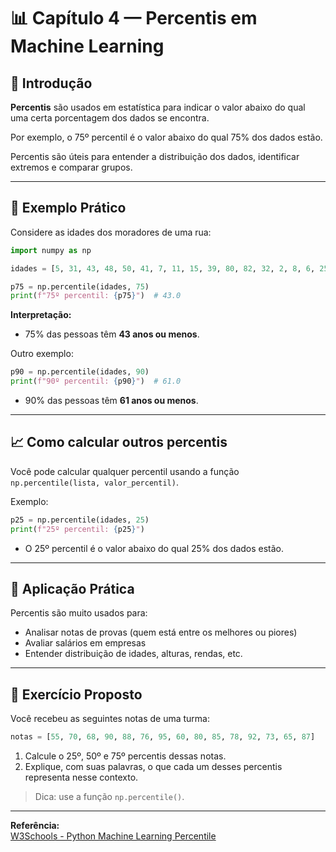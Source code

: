 # 📊 Capítulo 4 — Percentis em Machine Learning

## 📌 Introdução

**Percentis** são usados em estatística para indicar o valor abaixo do qual uma certa porcentagem dos dados se encontra.

Por exemplo, o 75º percentil é o valor abaixo do qual 75% dos dados estão.

Percentis são úteis para entender a distribuição dos dados, identificar extremos e comparar grupos.

---

## 🧮 Exemplo Prático

Considere as idades dos moradores de uma rua:

```python
import numpy as np

idades = [5, 31, 43, 48, 50, 41, 7, 11, 15, 39, 80, 82, 32, 2, 8, 6, 25, 36, 27, 61, 31]

p75 = np.percentile(idades, 75)
print(f"75º percentil: {p75}")  # 43.0
```

**Interpretação:**
- 75% das pessoas têm **43 anos ou menos**.

Outro exemplo:

```python
p90 = np.percentile(idades, 90)
print(f"90º percentil: {p90}")  # 61.0
```

- 90% das pessoas têm **61 anos ou menos**.

---

## 📈 Como calcular outros percentis

Você pode calcular qualquer percentil usando a função `np.percentile(lista, valor_percentil)`.

Exemplo:
```python
p25 = np.percentile(idades, 25)
print(f"25º percentil: {p25}")
```

- O 25º percentil é o valor abaixo do qual 25% dos dados estão.

---

## 🎯 Aplicação Prática

Percentis são muito usados para:
- Analisar notas de provas (quem está entre os melhores ou piores)
- Avaliar salários em empresas
- Entender distribuição de idades, alturas, rendas, etc.

---

## 📝 Exercício Proposto

Você recebeu as seguintes notas de uma turma:

```python
notas = [55, 70, 68, 90, 88, 76, 95, 60, 80, 85, 78, 92, 73, 65, 87]
```

1. Calcule o 25º, 50º e 75º percentis dessas notas.
2. Explique, com suas palavras, o que cada um desses percentis representa nesse contexto.

> Dica: use a função `np.percentile()`.

---

**Referência:**  
[W3Schools - Python Machine Learning Percentile](https://www.w3schools.com/python/python_ml_percentile.asp) 